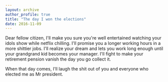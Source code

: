 ```yaml
---
layout: archive
author_profile: true
title: "The day I won the elections"
date: 2016-11-09
---
```

Dear fellow citizen,
I'll make you sure you're well entertained watching your idols show while netflix chilling.
I'll promise you a longer working hours in a more shittier jobs.
I'll realize your dream and lets you work long enough until your grandgrand kid becomes your manager.
I'll fight to make your retirement pension vanish the day you go collect it.

When that day comes, I'll laugh the shit out of you and everyone who elected me as Mr president.